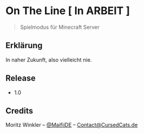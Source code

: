 # On The Line [ In ARBEIT ]
> Spielmodus für Minecraft Server


## Erklärung

In naher Zukunft, also vielleicht nie.


## Release

* 1.0

## Credits

Moritz Winkler – [@MaifiiDE](https://twitter.com/maifiide) – Contact@CursedCats.de


<!-- Markdown link & img dfn's -->
[npm-image]: https://img.shields.io/npm/v/datadog-metrics.svg?style=flat-square
[npm-url]: https://npmjs.org/package/datadog-metrics
[npm-downloads]: https://img.shields.io/npm/dm/datadog-metrics.svg?style=flat-square
[travis-image]: https://img.shields.io/travis/dbader/node-datadog-metrics/master.svg?style=flat-square
[travis-url]: https://travis-ci.org/dbader/node-datadog-metrics
[wiki]: https://github.com/yourname/yourproject/wiki
